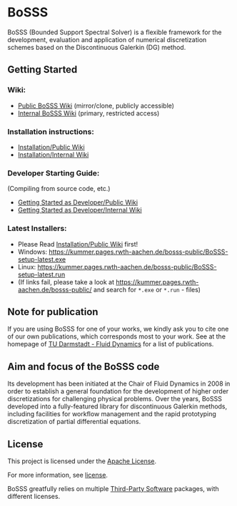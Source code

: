 # BoSSS

BoSSS (Bounded Support Spectral Solver) is a flexible framework for the development, evaluation and 
application of numerical discretization schemes based on the Discontinuous Galerkin (DG) method.




## Getting Started

### Wiki:
- [Public BoSSS Wiki](https://git.rwth-aachen.de/kummer/bosss-public/-/wikis/home) (mirror/clone, publicly accessible)
- [Internal BoSSS Wiki](https://git.rwth-aachen.de/bosss1/experimental/-/wikis/home) (primary, restricted access)

### Installation instructions:
- [Installation/Public Wiki](https://git.rwth-aachen.de/kummer/bosss-public/-/wikis/Getting-Started/Installation-and-Testing)
- [Installation/Internal Wiki](https://git.rwth-aachen.de/bosss1/experimental/-/wikis/Getting-Started/Installation-and-Testing)

### Developer Starting Guide:
(Compiling from source code, etc.)
- [Getting Started as Developer/Public Wiki](https://git.rwth-aachen.de/kummer/bosss-public/-/wikis/Getting-Started/Working-with-BoSSS-as-a-Developer)
- [Getting Started as Developer/Internal Wiki](https://git.rwth-aachen.de/bosss1/experimental/-/wikis/Getting-Started/Working-with-BoSSS-as-a-Developer)

### Latest Installers:
- Please Read [Installation/Public Wiki](https://git.rwth-aachen.de/kummer/bosss-public/-/wikis/Getting-Started/Installation-and-Testing) first!
- Windows: https://kummer.pages.rwth-aachen.de/bosss-public/BoSSS-setup-latest.exe
- Linux: https://kummer.pages.rwth-aachen.de/bosss-public/BoSSS-setup-latest.run
- (If links fail, please take a look at https://kummer.pages.rwth-aachen.de/bosss-public/ and search for `*.exe` or `*.run` - files)

## Note for publication

If you are using BoSSS for one of your works, 
we kindly ask you to cite one of our own publications, which corresponds most to your work. 
See at the homepage of 
[TU Darmstadt - Fluid Dynamics](https://www.fdy.tu-darmstadt.de/fdyresearch/bossscode/bosss_publications/publications.en.jsp)
for a list of publications.  

## Aim and focus of the BoSSS code

Its development has been initiated at the Chair of Fluid Dynamics in 2008 in order to establish a general foundation for the
development of higher order discretizations for challenging physical problems. Over the years, BoSSS developed
into a fully-featured library for discontinuous Galerkin methods, including facilities for workflow management and
the rapid prototyping discretization of partial differential equations.



## License

This project is licensed under the [Apache License](http://www.apache.org/licenses/LICENSE-2.0).

For more information, see [license](LICENSE.md).

BoSSS greatfully relies on multiple [Third-Party Software](doc/licenses/Overview.md) packages, with different licenses.

